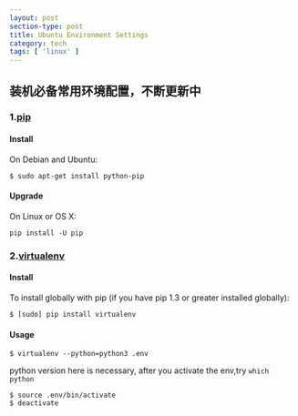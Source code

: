 ```yaml
---
layout: post
section-type: post
title: Ubuntu Environment Settings
category: tech
tags: [ 'linux' ]
---
```


## 装机必备常用环境配置，不断更新中

### 1.[pip](https://pip.pypa.io/en/stable/)
#### Install
On Debian and Ubuntu:

```
$ sudo apt-get install python-pip
```

#### Upgrade
On Linux or OS X:

```
pip install -U pip
```

### 2.[virtualenv](https://virtualenv.readthedocs.org/en/latest/index.html)
#### Install
To install globally with pip (if you have pip 1.3 or greater installed globally):

```
$ [sudo] pip install virtualenv
```

#### Usage
```
$ virtualenv --python=python3 .env
```

python version here is necessary, after you activate the env,try `which python`

```
$ source .env/bin/activate
$ deactivate
```



